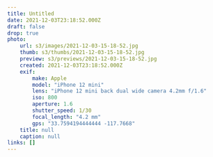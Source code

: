 ```yaml
---
title: Untitled
date: 2021-12-03T23:18:52.000Z
draft: false
drop: true
photo:
    url: s3/images/2021-12-03-15-18-52.jpg
    thumb: s3/thumbs/2021-12-03-15-18-52.jpg
    preview: s3/previews/2021-12-03-15-18-52.jpg
    created: 2021-12-03T23:18:52.000Z
    exif:
        make: Apple
        model: "iPhone 12 mini"
        lens: "iPhone 12 mini back dual wide camera 4.2mm f/1.6"
        iso: 800
        aperture: 1.6
        shutter_speed: 1/30
        focal_length: "4.2 mm"
        gps: "33.7594194444444 -117.7668"
    title: null
    caption: null
links: []
---
```

